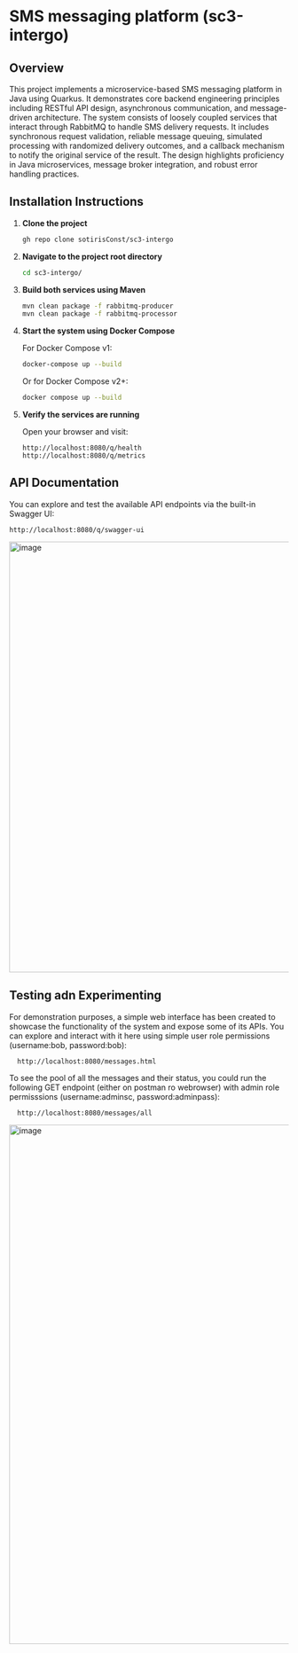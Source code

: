 # SMS messaging platform (sc3-intergo)

## Overview

This project implements a microservice-based SMS messaging platform in Java using Quarkus. It demonstrates core backend engineering principles including RESTful API design, asynchronous communication, and message-driven architecture. The system consists of loosely coupled services that interact through RabbitMQ to handle SMS delivery requests. It includes synchronous request validation, reliable message queuing, simulated processing with randomized delivery outcomes, and a callback mechanism to notify the original service of the result. The design highlights proficiency in Java microservices, message broker integration, and robust error handling practices.

## Installation Instructions

1. **Clone the project**
   ```bash
   gh repo clone sotirisConst/sc3-intergo
   ```

2. **Navigate to the project root directory**
   ```bash
   cd sc3-intergo/
   ```

3. **Build both services using Maven**
   ```bash
   mvn clean package -f rabbitmq-producer
   mvn clean package -f rabbitmq-processor
   ```

4. **Start the system using Docker Compose**

   For Docker Compose v1:
   ```bash
   docker-compose up --build
   ```

   Or for Docker Compose v2+:
   ```bash
   docker compose up --build
   ```

5. **Verify the services are running**

   Open your browser and visit:
   ```text
   http://localhost:8080/q/health
   http://localhost:8080/q/metrics
   ```

## API Documentation

You can explore and test the available API endpoints via the built-in Swagger UI:
   ```text
   http://localhost:8080/q/swagger-ui
   ```
<img width="930" height="777" alt="image" src="https://github.com/user-attachments/assets/e8a8d22e-4f26-4c4b-83a9-bd11132a7171" />

## Testing adn Experimenting
For demonstration purposes, a simple web interface has been created to showcase the functionality of the system and expose some of its APIs.
You can explore and interact with it here using simple user role permissions (username:bob, password:bob):
 ```text
   http://localhost:8080/messages.html
   ```
To see the pool of all the messages and their status, you could run the following GET endpoint (either on postman ro webrowser) with admin role permisssions (username:adminsc, password:adminpass):
 ```text
   http://localhost:8080/messages/all
   ```
<img width="919" height="937" alt="image" src="https://github.com/user-attachments/assets/5ca7cf82-cabb-4ac2-bed1-ad0bc0d82132" />


